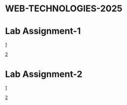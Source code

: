 # WEB-TECHNOLOGIES-2025
# Lab Assignment-1
[1](https://github.com/jsshashank/WEB-TECHNOLOGIES-2025/blob/main/Library.html)


[2](https://github.com/jsshashank/WEB-TECHNOLOGIES-2025/blob/main/Movie.html)
# Lab Assignment-2
[1](https://github.com/jsshashank/WEB-TECHNOLOGIES-2025/blob/main/weather.html)


[2](https://github.com/jsshashank/WEB-TECHNOLOGIES-2025/blob/main/PersonalFinancetracker.html)



